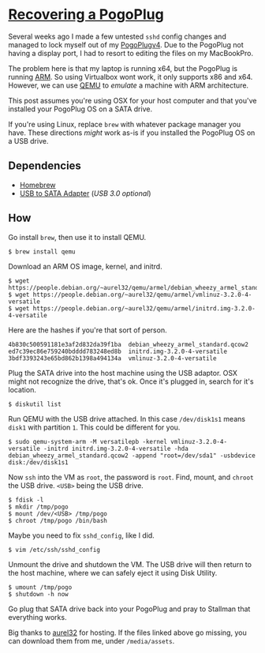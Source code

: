 # [Recovering a PogoPlug](/recovering-a-pogoplug)

Several weeks ago I made a few untested `sshd` config changes and managed to lock myself out of my [PogoPlugv4](/pogoplugv4). Due to the PogoPlug not having a display port, I had to resort to editing the files on my MacBookPro.

The problem here is that my laptop is running x64, but the PogoPlug is running [ARM][]. So using Virtualbox wont work, it only supports x86 and x64. However, we can use [QEMU][] to _emulate_ a machine with ARM architecture.

This post assumes you're using OSX for your host computer and that you've installed your PogoPlug OS on a SATA drive.

If you're using Linux, replace `brew` with whatever package manager you have. These directions _might_ work as-is if you installed the PogoPlug OS on a USB drive.

## Dependencies

* [Homebrew][]
* [USB to SATA Adapter][] (_USB 3.0 optional_)

## How

Go install `brew`, then use it to install QEMU.

```
$ brew install qemu
```

Download an ARM OS image, kernel, and initrd.

```
$ wget https://people.debian.org/~aurel32/qemu/armel/debian_wheezy_armel_standard.qcow2
$ wget https://people.debian.org/~aurel32/qemu/armel/vmlinuz-3.2.0-4-versatile
$ wget https://people.debian.org/~aurel32/qemu/armel/initrd.img-3.2.0-4-versatile
```

Here are the hashes if you're that sort of person.

```
4b830c500591181e3af2d832da39f1ba  debian_wheezy_armel_standard.qcow2
ed7c39ec86e759240bdddd783248ed8b  initrd.img-3.2.0-4-versatile
3bdf3393243e65bd862b1398a494134a  vmlinuz-3.2.0-4-versatile
```

Plug the SATA drive into the host machine using the USB adaptor. OSX might not recognize the drive, that's ok. Once it's plugged in, search for it's location.

```
$ diskutil list
```

Run QEMU with the USB drive attached. In this case `/dev/disk1s1` means `disk1` with partition `1`. This could be different for you.

```
$ sudo qemu-system-arm -M versatilepb -kernel vmlinuz-3.2.0-4-versatile -initrd initrd.img-3.2.0-4-versatile -hda debian_wheezy_armel_standard.qcow2 -append "root=/dev/sda1" -usbdevice disk:/dev/disk1s1
```

Now `ssh` into the VM as `root`, the password is `root`. Find, mount, and `chroot` the USB drive. `<USB>` being the USB drive.

```
$ fdisk -l
$ mkdir /tmp/pogo
$ mount /dev/<USB> /tmp/pogo
$ chroot /tmp/pogo /bin/bash
```

Maybe you need to fix `sshd_config`, like I did.

```
$ vim /etc/ssh/sshd_config
```

Unmount the drive and shutdown the VM. The USB drive will then return to the host machine, where we can safely eject it using Disk Utility.

```
$ umount /tmp/pogo
$ shutdown -h now
```

Go plug that SATA drive back into your PogoPlug and pray to Stallman that everything works.

Big thanks to [aurel32](https://people.debian.org/~aurel32/) for hosting. If the files linked above go missing, you can download them from me, under `/media/assets`.

[PogoPlugv4]: https://colbyolson.com/pogoplugv4
[Homebrew]: http://brew.sh
[USB to SATA Adapter]: http://www.amazon.com/s/ref=nb_sb_noss?url=search-alias%3Dcomputers&field-keywords=usb+to+sata
[ARM]: https://en.wikipedia.org/wiki/ARM_architecture
[QEMU]: http://wiki.qemu.org/Main_Page
